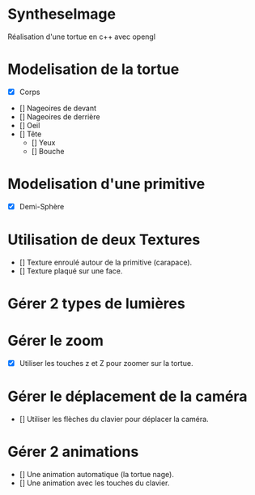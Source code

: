 # SyntheseImage
 Réalisation d'une tortue en c++ avec opengl
 
# Modelisation de la tortue
- [x] Corps
- [] Nageoires de devant
- [] Nageoires de derrière
- [] Oeil
- [] Tête 
    - [] Yeux
    - [] Bouche

# Modelisation d'une primitive
- [x] Demi-Sphère 

# Utilisation de deux Textures
- [] Texture enroulé autour de la primitive (carapace).
- [] Texture plaqué sur une face.

# Gérer 2 types de lumières

# Gérer le zoom
- [x] Utiliser les touches z et Z pour zoomer sur la tortue.

# Gérer le déplacement de la caméra
- [] Utiliser les flèches du clavier pour déplacer la caméra.

# Gérer 2 animations
- [] Une animation automatique (la tortue nage).
- [] Une animation avec les touches du clavier.
